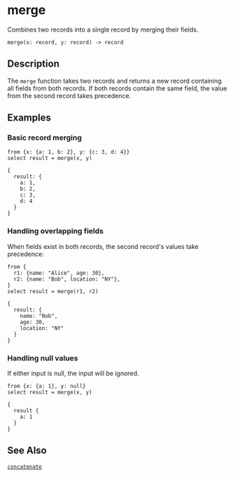 # merge

Combines two records into a single record by merging their fields.

```tql
merge(x: record, y: record) -> record
```

## Description

The `merge` function takes two records and returns a new record containing all
fields from both records. If both records contain the same field, the value from
the second record takes precedence.

## Examples

### Basic record merging

```tql
from {x: {a: 1, b: 2}, y: {c: 3, d: 4}}
select result = merge(x, y)
```

```tql
{
  result: {
    a: 1,
    b: 2,
    c: 3,
    d: 4
  }
}
```

### Handling overlapping fields

When fields exist in both records, the second record's values take precedence:

```tql
from {
  r1: {name: "Alice", age: 30},
  r2: {name: "Bob", location: "NY"},
}
select result = merge(r1, r2)
```

```tql
{
  result: {
    name: "Bob",
    age: 30,
    location: "NY"
  }
}
```

### Handling null values

If either input is null, the input will be ignored.

```tql
from {x: {a: 1}, y: null}
select result = merge(x, y)
```

```tql
{
  result {
    a: 1
  }
}
```

## See Also

[`concatenate`](concatenate.md)
